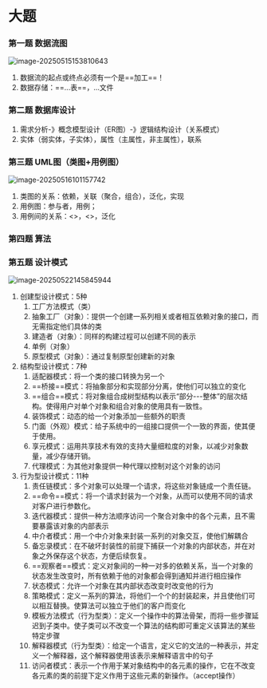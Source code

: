 # 大题

### 第一题  数据流图

![image-20250515153810643](E:\Note\软考\中级软件设计师\大题.assets\image-20250515153810643.png)

1. 数据流的起点或终点必须有一个是==加工==！
2. 数据存储：==...表==，...文件

### 第二题  数据库设计

1. 需求分析-》概念模型设计（ER图）-》逻辑结构设计（关系模式）
2. 实体（弱实体，子实体），属性（主属性，非主属性），联系

### 第三题  UML图（类图+用例图）

![image-20250516101157742](E:\Note\软考\中级软件设计师\大题.assets\image-20250516101157742.png)

1. 类图的关系：依赖，关联（聚合，组合），泛化，实现
2. 用例图：参与者，用例；
3. 用例间的关系：<<extend>>，<<include>>，泛化

### 第四题  算法

### 第五题  设计模式

![image-20250522145845944](E:\Note\软考\中级软件设计师\大题.assets\image-20250522145845944.png)

1. 创建型设计模式：5种
   1. 工厂方法模式（类）
   2. 抽象工厂（对象）：提供一个创建一系列相关或者相互依赖对象的接口，而无需指定他们具体的类
   3. 建造者（对象）：同样的构建过程可以创建不同的表示
   4. 单例（对象）
   5. 原型模式（对象）：通过复制原型创建新的对象
2. 结构型设计模式：7种
   1. 适配器模式：将一个类的接口转换为另一个
   2. ==桥接==模式：将抽象部分和实现部分分离，使他们可以独立的变化
   3. ==组合==模式：将对象组合成树型结构以表示“部分---整体”的层次结构。使得用户对单个对象和组合对象的使用具有一致性。
   4. 装饰模式：动态的给一个对象添加一些额外的职责
   5. 门面（外观）模式：给子系统中的一组接口提供一个一致的界面，使其便于使用。
   6. 享元模式：运用共享技术有效的支持大量细粒度的对象，以减少对象数量，减少存储开销。
   7. 代理模式：为其他对象提供一种代理以控制对这个对象的访问
3. 行为型设计模式：11种
   1. 责任链模式：多个对象可以处理一个请求，将这些对象链成一个责任链。
   2. ==命令==模式：将一个请求封装为一个对象，从而可以使用不同的请求对客户进行参数化。
   3. 迭代器模式：提供一种方法顺序访问一个聚合对象中的各个元素，且不需要暴露该对象的内部表示
   4. 中介者模式：用一个中介对象来封装一系列的对象交互，使他们解耦合
   5. 备忘录模式：在不破坏封装性的前提下捕获一个对象的内部状态，并在对象之外保存这个状态，方便后续恢复。
   6. ==观察者==模式：定义对象间的一种一对多的依赖关系，当一个对象的状态发生改变时，所有依赖于他的对象都会得到通知并进行相应操作
   7. 状态模式：允许一个对象在其内部状态改变时改变他的行为
   8. 策略模式：定义一系列的算法，将他们一个个的封装起来，并且使他们可以相互替换。使算法可以独立于他们的客户而变化
   9. 模板方法模式（行为型类）：定义一个操作中的算法骨架，而将一些步骤延迟到子类中。使子类可以不改变一个算法的结构即可重定义该算法的某些特定步骤
   10. 解释器模式（行为型类）：给定一个语言，定义它的文法的一种表示，并定义一个解释器，这个解释器使用该表示来解释语言中的句子
   11. 访问者模式：表示一个作用于某对象结构中的各元素的操作，它在不改变各元素的类的前提下定义作用于这些元素的新操作。（accept操作）



